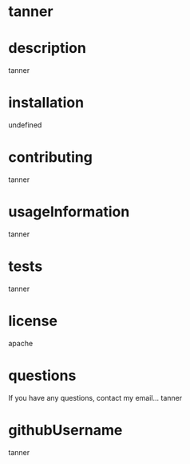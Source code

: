 # tanner

# description
tanner

# installation
undefined

# contributing
tanner

# usageInformation
tanner

# tests
tanner

# license
apache

# questions
If you have any questions, contact my email...
tanner

# githubUsername
tanner

